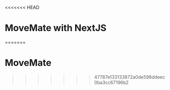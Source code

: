 <<<<<<< HEAD
# MoveMate with NextJS

=======
# MoveMate
>>>>>>> 47787e133133872a0de598ddeec0ba3cc67196b2

